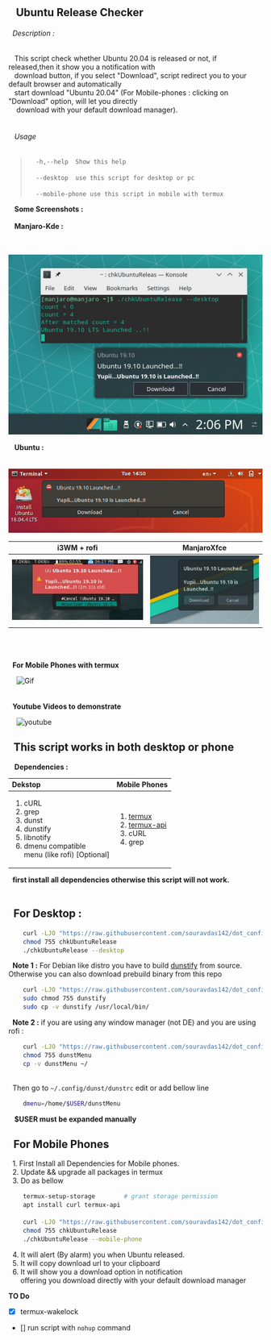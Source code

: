 ## <br/><br/>&nbsp;&nbsp;&nbsp;Ubuntu Release Checker

###### &nbsp;&nbsp;Description : 
<p>
			&nbsp;&nbsp;&nbsp;This script check whether Ubuntu 20.04 is released or not, if released,then it show you a notification with <br /> &nbsp;&nbsp;&nbsp;download button, if you select "Download", script redirect you to your default browser and automatically <br />&nbsp;&nbsp;&nbsp;start download "Ubuntu 20.04" (For Mobile-phones : clicking on "Download" option, will let you directly<br/>&nbsp;&nbsp;&nbsp; download with your default download manager). <br />&nbsp;&nbsp;&nbsp;
</p>

###### &nbsp;&nbsp;&nbsp;Usage 

>	    -h,--help  Show this help
>
>		--desktop  use this script for desktop or pc
>
>		--mobile-phone use this script in mobile with termux

&nbsp;&nbsp;&nbsp;**Some Screenshots :**<br/><br/>
&nbsp;&nbsp;&nbsp;**Manjaro-Kde :**<br/><br/>

&nbsp;&nbsp;&nbsp;&nbsp; ![Manaro-Kde](https://github.com/souravdas142/dot_config_shell_files/blob/master/scripts/Ubuntu/images/manjarokde.png)

&nbsp;&nbsp;&nbsp;**Ubuntu :**<br/><br/>
&nbsp;&nbsp;&nbsp;&nbsp; ![Ubuntu](https://github.com/souravdas142/dot_config_shell_files/blob/master/scripts/Ubuntu/images/ubuntu.png)

 **i3WM + rofi**	|	**ManjaroXfce**
:-------------------------------:|:--------------------------:
 ![i3wm](https://github.com/souravdas142/dot_config_shell_files/blob/master/scripts/Ubuntu/images/i3wm.jpg)	|  ![ManjaroXfce](https://github.com/souravdas142/dot_config_shell_files/blob/master/scripts/Ubuntu/images/manjaroXfce.jpg)

<br/><br/><br/>
&nbsp;&nbsp;**For Mobile Phones with termux**<br/>

&nbsp;&nbsp;&nbsp; ![Gif](mobilePhonesGif)
<br/><br/><br/>
&nbsp;&nbsp;**Youtube Videos to demonstrate**<br/>

&nbsp;&nbsp;&nbsp; ![youtube](Yutubevideos)


## &nbsp;&nbsp;This script works in both desktop or phone

&nbsp;&nbsp;&nbsp;**Dependencies :**

|  **Dekstop**	| **Mobile Phones** |
|	  :---      |		:---	    |
|  <ol><li>cURL</li><li>grep</li><li>dunst</li><li>dunstify</li><li>libnotify</li><li>dmenu compatible<br/> menu (like rofi) [Optional]</li></ol>	|	<ol><li>[termux](https://f-droid.org/en/packages/com.termux/)</li><li>[termux-api](https://f-droid.org/en/packages/com.termux.api/)</li><li>cURL</li><li>grep</li></ol>	|

&nbsp;&nbsp;**first install all dependencies otherwise this script will not work.**<br/><br/>

## &nbsp;&nbsp;For Desktop :
```bash
	curl -LJO "https://raw.githubusercontent.com/souravdas142/dot_config_shell_files/master/scripts/Ubuntu/chkUbuntuRelease"
	chmod 755 chkUbuntuRelease
	./chkUbuntuRelease --desktop
```
&nbsp;&nbsp;**Note 1 :** For Debian like distro you have to build [dunstify](https://github.com/dunst-project/dunst/wiki/Installation) from source. Otherwise you can also download prebuild binary from this repo
```bash
	curl -LJO "https://raw.githubusercontent.com/souravdas142/dot_config_shell_files/master/scripts/Ubuntu/dunstify"
	sudo chmod 755 dunstify
	sudo cp -v dunstify /usr/local/bin/
```

&nbsp;&nbsp;**Note 2 :** if you are using any window manager (not DE) and you are using rofi :

```bash
	curl -LJO "https://raw.githubusercontent.com/souravdas142/dot_config_shell_files/master/scripts/Ubuntu/dunstDmenu"
	chmod 755 dunstMenu
	cp -v dunstMenu ~/
```
<br/> &nbsp;&nbsp;Then go to `~/.config/dunst/dunstrc` edit or add bellow line
```bash
	dmenu=/home/$USER/dunstMenu
```
 &nbsp;&nbsp; **$USER must be expanded manually**

## &nbsp;&nbsp;For Mobile Phones
&nbsp;&nbsp;1. First Install all Dependencies for Mobile phones.<br/>
&nbsp;&nbsp;2. Update && upgrade all packages in termux<br/>
&nbsp;&nbsp;3. Do as bellow 
```bash
	termux-setup-storage    	# grant storage permission
	apt install curl termux-api

	curl -LJO "https://raw.githubusercontent.com/souravdas142/dot_config_shell_files/master/scripts/Ubuntu/chkUbuntuRelease"
	chmod 755 chkUbuntuRelease
	./chkUbuntuRelease --mobile-phone
```
&nbsp;&nbsp;4. It will alert (By alarm) you when Ubuntu released.<br/>
&nbsp;&nbsp;5. It will copy download url to your clipboard<br/>
&nbsp;&nbsp;6. It will show you a download option in notification<br/>
&nbsp;&nbsp;&nbsp;&nbsp;&nbsp; offering you download directly with your default download manager<br/>
	
**TO Do**<br/>
- [x] termux-wakelock
- [] run script with `nohup` command

